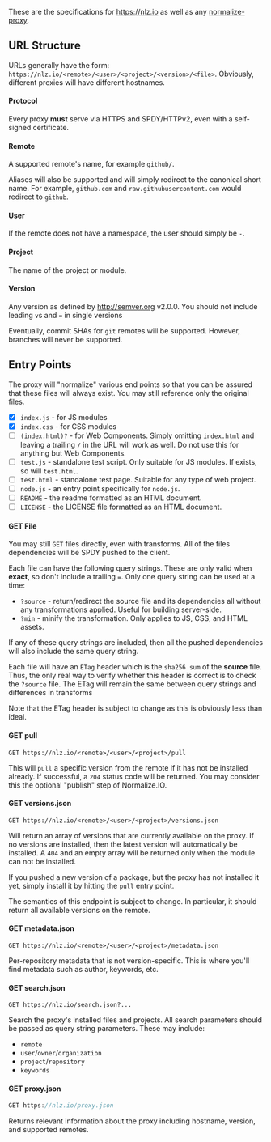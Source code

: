 
These are the specifications for https://nlz.io as well as any [normalize-proxy](https://github.com/normalize/proxy.js).

## URL Structure

URLs generally have the form: `https://nlz.io/<remote>/<user>/<project>/<version>/<file>`.
Obviously, different proxies will have different hostnames.

#### Protocol

Every proxy __must__ serve via HTTPS and SPDY/HTTPv2,
even with a self-signed certificate.

#### Remote

A supported remote's name, for example `github/`.

Aliases will also be supported and will simply redirect to the canonical short name.
For example, `github.com` and `raw.githubusercontent.com` would redirect to `github`.

#### User

If the remote does not have a namespace, the user should simply be `-`.

#### Project

The name of the project or module.

#### Version

Any version as defined by http://semver.org v2.0.0.
You should not include leading `v`s and `=` in single versions

Eventually, commit SHAs for `git` remotes will be supported.
However, branches will never be supported.

## Entry Points

The proxy will "normalize" various end points so that you can be assured that these files will always exist.
You may still reference only the original files.

- [x] `index.js` - for JS modules
- [x] `index.css` - for CSS modules
- [ ] `(index.html)?` - for Web Components. Simply omitting `index.html` and leaving a trailing `/` in the URL will work as well. Do not use this for anything but Web Components.
- [ ] `test.js` - standalone test script. Only suitable for JS modules. If exists, so will `test.html`.
- [ ] `test.html` - standalone test page. Suitable for any type of web project.
- [ ] `node.js` - an entry point specifically for `node.js`.
- [ ] `README` - the readme formatted as an HTML document.
- [ ] `LICENSE` - the LICENSE file formatted as an HTML document.

#### GET File

You may still `GET` files directly, even with transforms.
All of the files dependencies will be SPDY pushed to the client.

Each file can have the following query strings.
These are only valid when __exact__, so don't include a trailing `=`.
Only one query string can be used at a time:

- `?source` - return/redirect the source file and its dependencies all without any transformations applied. Useful for building server-side.
- `?min` - minify the transformation. Only applies to JS, CSS, and HTML assets.

If any of these query strings are included,
then all the pushed dependencies will also include the same query string.

Each file will have an `ETag` header which is the `sha256 sum` of the __source__ file.
Thus, the only real way to verify whether this header is correct is to check the `?source` file.
The ETag will remain the same between query strings and differences in transforms

Note that the ETag header is subject to change as this is obviously less than ideal.

#### GET pull

```
GET https://nlz.io/<remote>/<user>/<project>/pull
```

This will `pull` a specific version from the remote if it has not be installed already.
If successful, a `204` status code will be returned.
You may consider this the optional "publish" step of Normalize.IO.

#### GET versions.json

```
GET https://nlz.io/<remote>/<user>/<project>/versions.json
```

Will return an array of versions that are currently available on the proxy.
If no versions are installed, then the latest version will automatically be installed.
A `404` and an empty array will be returned only when the module can not be installed.

If you pushed a new version of a package,
but the proxy has not installed it yet,
simply install it by hitting the `pull` entry point.

The semantics of this endpoint is subject to change.
In particular, it should return all available versions on the remote.

#### GET metadata.json

```
GET https://nlz.io/<remote>/<user>/<project>/metadata.json
```

Per-repository metadata that is not version-specific.
This is where you'll find metadata such as author, keywords, etc.

#### GET search.json

```
GET https://nlz.io/search.json?...
```

Search the proxy's installed files and projects.
All search parameters should be passed as query string parameters.
These may include:

- `remote`
- `user`/`owner`/`organization`
- `project`/`repository`
- `keywords`

#### GET proxy.json

```js
GET https://nlz.io/proxy.json
```

Returns relevant information about the proxy including hostname, version, and supported remotes.
